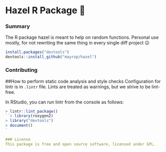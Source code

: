 # Hazel R Package 🌰

### Summary
The R package hazel is meant to help on random functions. Personal use mostly, for not rewriting the same thing in every single diff project 😉

```R
install.packages("devtools")
devtools::install_github("mayrop/hazel")
```

###  Contributing


##How to perform static code analysis and style checks
Configuration for lintr is in `.lintr` file. Lints are treated as warnings, but we strive to be lint-free.

In RStudio, you can run lintr from the console as follows:

```R
> lintr::lint_package()
``> library(roxygen2)
> library("devtools")
> document()
`

### License
This package is free and open source software, licensed under GPL.


